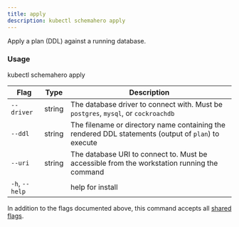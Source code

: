 ```yaml
---
title: apply
description: kubectl schemahero apply
---
```


Apply a plan (DDL) against a running database.

### Usage
kubectl schemahero apply

Flag | Type |	Description
-----|------|------------
`--driver` | string | The database driver to connect with. Must be `postgres`, `mysql`, or `cockroachdb`
`--ddl` | string | The filename or directory name containing the rendered DDL statements (output of `plan`) to execute
`--uri` | string | The database URI to connect to. Must be accessible from the workstation running the command
`-h`, `--help`	| |	help for install

In addition to the flags documented above, this command accepts all [shared flags](../kubectl/shared-flags).
